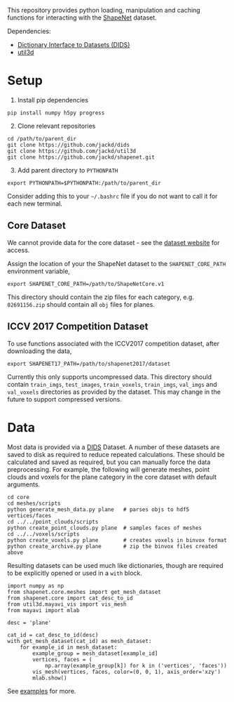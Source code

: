 This repository provides python loading, manipulation and caching functions for interacting with the [ShapeNet](https://www.shapenet.org/) dataset.

Dependencies:
* [Dictionary Interface to Datasets (DIDS)](https://github.com/jackd/dids)
* [util3d](https://github.com/jackd/util3d)

# Setup
1. Install pip dependencies
```
pip install numpy h5py progress
```
2. Clone relevant repositories
```
cd /path/to/parent_dir
git clone https://github.com/jackd/dids
git clone https://github.com/jackd/util3d
git clone https://github.com/jackd/shapenet.git
```
3. Add parent directory to `PYTHONPATH`
```
export PYTHONPATH=$PYTHONPATH:/path/to/parent_dir
```
Consider adding this to your `~/.bashrc` file if you do not want to call it for each new terminal.

## Core Dataset
We cannot provide data for the core dataset - see the [dataset website](https://www.shapenet.org/) for access.

Assign the location of your the ShapeNet dataset to the `SHAPENET_CORE_PATH` environment variable,
```
export SHAPENET_CORE_PATH=/path/to/ShapeNetCore.v1
```
This directory should contain the zip files for each category, e.g. `02691156.zip` should contain all `obj` files for planes.

## ICCV 2017 Competition Dataset
To use functions associated with the ICCV2017 competition dataset, after downloading the data,
```
export SHAPENET17_PATH=/path/to/shapenet2017/dataset
```
Currently this only supports uncompressed data. This directory should contain `train_imgs`, `test_images`, `train_voxels`, `train_imgs`, `val_imgs` and `val_voxels` directories as provided by the dataset. This may change in the future to support compressed versions.

# Data
Most data is provided via a [DIDS](https://github.com/jackd/dids) Dataset. A number of these datasets are saved to disk as required to reduce repeated calculations. These should be calculated and saved as required, but you can manually force the data preprocessing. For example, the following will generate meshes, point clouds and voxels for the plane category in the core dataset with default arguments.

```
cd core
cd meshes/scripts
python generate_mesh_data.py plane   # parses objs to hdf5 vertices/faces
cd ../../point_clouds/scripts
python create_point_clouds.py plane  # samples faces of meshes
cd ../../voxels/scripts
python create_voxels.py plane        # creates voxels in binvox format
python create_archive.py plane       # zip the binvox files created above
```

Resulting datasets can be used much like dictionaries, though are required to be explicitly opened or used in a `with` block.

```
import numpy as np
from shapenet.core.meshes import get_mesh_dataset
from shapenet.core import cat_desc_to_id
from util3d.mayavi_vis import vis_mesh
from mayavi import mlab

desc = 'plane'

cat_id = cat_desc_to_id(desc)
with get_mesh_dataset(cat_id) as mesh_dataset:
    for example_id in mesh_dataset:
        example_group = mesh_dataset[example_id]
        vertices, faces = (
            np.array(example_group[k]) for k in ('vertices', 'faces'))
        vis_mesh(vertices, faces, color=(0, 0, 1), axis_order='xzy')
        mlab.show()
```

See [examples](https://github.com/jackd/shapenet/tree/master/example) for more.
